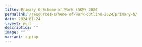```yaml
---
title: Primary 6 Scheme of Work (SOW) 2024
permalink: /resources/scheme-of-work-outline-2024/primary-6/
date: 2024-01-24
layout: post
description: ""
image: ""
variant: tiptap
---
```

